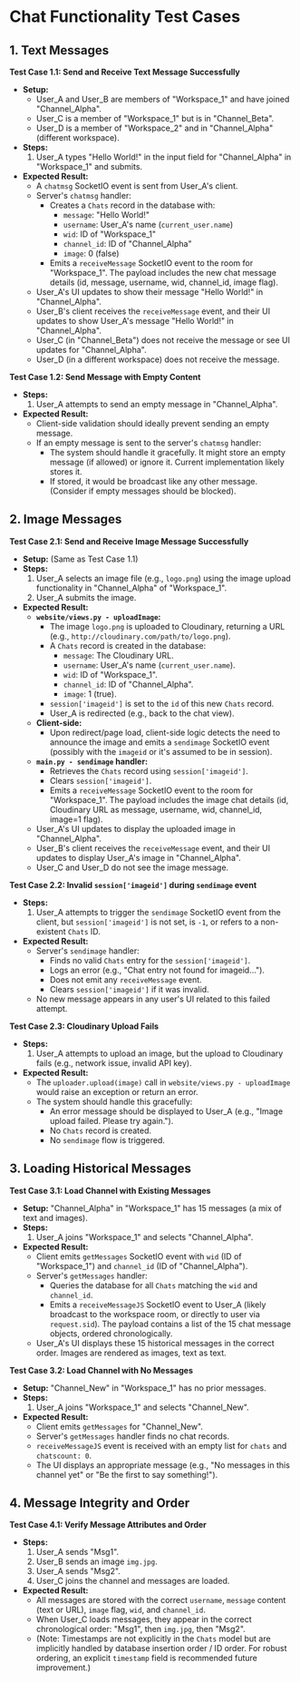# Chat Functionality Test Cases

## 1. Text Messages

**Test Case 1.1: Send and Receive Text Message Successfully**
*   **Setup:**
    *   User_A and User_B are members of "Workspace_1" and have joined "Channel_Alpha".
    *   User_C is a member of "Workspace_1" but is in "Channel_Beta".
    *   User_D is a member of "Workspace_2" and in "Channel_Alpha" (different workspace).
*   **Steps:**
    1.  User_A types "Hello World!" in the input field for "Channel_Alpha" in "Workspace_1" and submits.
*   **Expected Result:**
    *   A `chatmsg` SocketIO event is sent from User_A's client.
    *   Server's `chatmsg` handler:
        *   Creates a `Chats` record in the database with:
            *   `message`: "Hello World!"
            *   `username`: User_A's name (`current_user.name`)
            *   `wid`: ID of "Workspace_1"
            *   `channel_id`: ID of "Channel_Alpha"
            *   `image`: 0 (false)
        *   Emits a `receiveMessage` SocketIO event to the room for "Workspace_1". The payload includes the new chat message details (id, message, username, wid, channel_id, image flag).
    *   User_A's UI updates to show their message "Hello World!" in "Channel_Alpha".
    *   User_B's client receives the `receiveMessage` event, and their UI updates to show User_A's message "Hello World!" in "Channel_Alpha".
    *   User_C (in "Channel_Beta") does not receive the message or see UI updates for "Channel_Alpha".
    *   User_D (in a different workspace) does not receive the message.

**Test Case 1.2: Send Message with Empty Content**
*   **Steps:**
    1.  User_A attempts to send an empty message in "Channel_Alpha".
*   **Expected Result:**
    *   Client-side validation should ideally prevent sending an empty message.
    *   If an empty message is sent to the server's `chatmsg` handler:
        *   The system should handle it gracefully. It might store an empty message (if allowed) or ignore it. Current implementation likely stores it.
        *   If stored, it would be broadcast like any other message. (Consider if empty messages should be blocked).

## 2. Image Messages

**Test Case 2.1: Send and Receive Image Message Successfully**
*   **Setup:** (Same as Test Case 1.1)
*   **Steps:**
    1.  User_A selects an image file (e.g., `logo.png`) using the image upload functionality in "Channel_Alpha" of "Workspace_1".
    2.  User_A submits the image.
*   **Expected Result:**
    *   **`website/views.py - uploadImage`:**
        *   The image `logo.png` is uploaded to Cloudinary, returning a URL (e.g., `http://cloudinary.com/path/to/logo.png`).
        *   A `Chats` record is created in the database:
            *   `message`: The Cloudinary URL.
            *   `username`: User_A's name (`current_user.name`).
            *   `wid`: ID of "Workspace_1".
            *   `channel_id`: ID of "Channel_Alpha".
            *   `image`: 1 (true).
        *   `session['imageid']` is set to the `id` of this new `Chats` record.
        *   User_A is redirected (e.g., back to the chat view).
    *   **Client-side:**
        *   Upon redirect/page load, client-side logic detects the need to announce the image and emits a `sendimage` SocketIO event (possibly with the `imageid` or it's assumed to be in session).
    *   **`main.py - sendimage` handler:**
        *   Retrieves the `Chats` record using `session['imageid']`.
        *   Clears `session['imageid']`.
        *   Emits a `receiveMessage` SocketIO event to the room for "Workspace_1". The payload includes the image chat details (id, Cloudinary URL as message, username, wid, channel_id, image=1 flag).
    *   User_A's UI updates to display the uploaded image in "Channel_Alpha".
    *   User_B's client receives the `receiveMessage` event, and their UI updates to display User_A's image in "Channel_Alpha".
    *   User_C and User_D do not see the image message.

**Test Case 2.2: Invalid `session['imageid']` during `sendimage` event**
*   **Steps:**
    1.  User_A attempts to trigger the `sendimage` SocketIO event from the client, but `session['imageid']` is not set, is `-1`, or refers to a non-existent `Chats` ID.
*   **Expected Result:**
    *   Server's `sendimage` handler:
        *   Finds no valid `Chats` entry for the `session['imageid']`.
        *   Logs an error (e.g., "Chat entry not found for imageid...").
        *   Does not emit any `receiveMessage` event.
        *   Clears `session['imageid']` if it was invalid.
    *   No new message appears in any user's UI related to this failed attempt.

**Test Case 2.3: Cloudinary Upload Fails**
*   **Steps:**
    1. User_A attempts to upload an image, but the upload to Cloudinary fails (e.g., network issue, invalid API key).
*   **Expected Result:**
    *   The `uploader.upload(image)` call in `website/views.py - uploadImage` would raise an exception or return an error.
    *   The system should handle this gracefully:
        *   An error message should be displayed to User_A (e.g., "Image upload failed. Please try again.").
        *   No `Chats` record is created.
        *   No `sendimage` flow is triggered.

## 3. Loading Historical Messages

**Test Case 3.1: Load Channel with Existing Messages**
*   **Setup:** "Channel_Alpha" in "Workspace_1" has 15 messages (a mix of text and images).
*   **Steps:**
    1.  User_A joins "Workspace_1" and selects "Channel_Alpha".
*   **Expected Result:**
    *   Client emits `getMessages` SocketIO event with `wid` (ID of "Workspace_1") and `channel_id` (ID of "Channel_Alpha").
    *   Server's `getMessages` handler:
        *   Queries the database for all `Chats` matching the `wid` and `channel_id`.
        *   Emits a `receiveMessageJS` SocketIO event to User_A (likely broadcast to the workspace room, or directly to user via `request.sid`). The payload contains a list of the 15 chat message objects, ordered chronologically.
    *   User_A's UI displays these 15 historical messages in the correct order. Images are rendered as images, text as text.

**Test Case 3.2: Load Channel with No Messages**
*   **Setup:** "Channel_New" in "Workspace_1" has no prior messages.
*   **Steps:**
    1.  User_A joins "Workspace_1" and selects "Channel_New".
*   **Expected Result:**
    *   Client emits `getMessages` for "Channel_New".
    *   Server's `getMessages` handler finds no chat records.
    *   `receiveMessageJS` event is received with an empty list for `chats` and `chatscount: 0`.
    *   The UI displays an appropriate message (e.g., "No messages in this channel yet" or "Be the first to say something!").

## 4. Message Integrity and Order

**Test Case 4.1: Verify Message Attributes and Order**
*   **Steps:**
    1.  User_A sends "Msg1".
    2.  User_B sends an image `img.jpg`.
    3.  User_A sends "Msg2".
    4.  User_C joins the channel and messages are loaded.
*   **Expected Result:**
    *   All messages are stored with the correct `username`, `message` content (text or URL), `image` flag, `wid`, and `channel_id`.
    *   When User_C loads messages, they appear in the correct chronological order: "Msg1", then `img.jpg`, then "Msg2".
    *   (Note: Timestamps are not explicitly in the `Chats` model but are implicitly handled by database insertion order / ID order. For robust ordering, an explicit `timestamp` field is recommended future improvement.)
